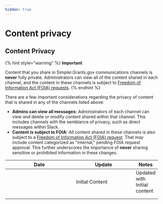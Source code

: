 ```yaml
---
hidden: true
---
```


# Content privacy

## Content Privacy

{% hint style="warning" %}
**Important**

Content that you share in Simpler.Grants.gov communications channels is **never** fully private. Administrators can view all of the content shared in each channel, and the content in these channels is subject to [Freedom of Information Act (FOIA) requests](https://www.foia.gov/how-to.html).
{% endhint %}

There are a few important considerations regarding the privacy of content that is shared in any of the channels listed above:

* **Admins can view all messages:** Administrators of each channel can view and delete or modify content shared within that channel. This includes channels with the semblance of privacy, such as direct messages within Slack.
* **Content is subject to FOIA:** All content shared in these channels is also subject to a [Freedom of Information Act (FOIA) request](https://www.foia.gov/how-to.html). That may include content categorized as "internal," pending FOIA request approval. This further underscores the importance of **never** sharing sensitive or prohibited information in these changes.&#x20;

<table><thead><tr><th width="215">Date</th><th width="185">Update</th><th>Notes</th></tr></thead><tbody><tr><td></td><td>Initial Content</td><td>Updated with Initial content</td></tr><tr><td></td><td></td><td></td></tr><tr><td></td><td></td><td></td></tr></tbody></table>
